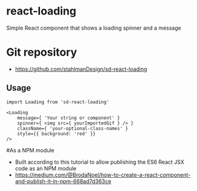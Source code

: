 # react-loading
Simple React component that shows a loading spinner and a message

# Git repository
- https://github.com/stahlmanDesign/sd-react-loading


## Usage

```
import Loading from 'sd-react-loading'

<Loading
	message={ 'Your string or component' }
	spinner={ <img src={ yourImportedGif } /> }
	className={ 'your-optional-class-names' }
	style={{ background: 'red' }}
/>
```

#As a NPM module
- Built according to this tutorial to allow publishing the ES6 React JSX code as an NPM module
- https://medium.com/@BrodaNoel/how-to-create-a-react-component-and-publish-it-in-npm-668ad7d363ce
	